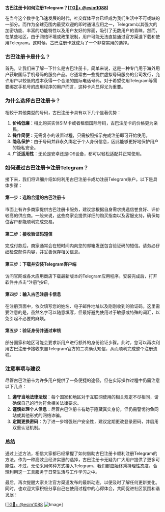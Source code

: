 **古巴注册卡如何注册Telegram？[[TG💪+ @esim1088](https://t.me/s/esim1088)]**

在当今这个数字化飞速发展的时代，社交媒体平台已经成为我们生活中不可或缺的一部分。而作为全球范围内最受欢迎的即时通讯应用之一，Telegram以其强大的加密功能、丰富的功能特性以及用户友好的界面，吸引了无数用户的青睐。然而，在某些地区，由于网络环境或政策限制，用户可能无法直接通过官方渠道下载和使用Telegram。这时候，古巴注册卡就成为了一个非常实用的选择。

### 古巴注册卡是什么？

首先，让我们来了解一下什么是古巴注册卡。简单来说，这是一种专门用于海外用户获取国际手机号码的服务产品。它通常由一些提供虚拟号码服务的公司发行，允许用户以较低的成本获得一个合法的国际电话号码。对于希望使用Telegram等需要绑定手机号的应用程序的用户而言，这种卡片显得尤为重要。

### 为什么选择古巴注册卡？

相较于其他类型的号码，古巴注册卡具有以下几个显著优势：
1. **价格低廉**：相比购买实体SIM卡或者租借国际号码，古巴注册卡的价格更为亲民。
2. **操作简便**：无需复杂的设置过程，只需按照指示完成注册即可开始使用。
3. **隐私保护**：由于号码并非永久绑定于个人身份信息，因此能够更好地保护用户的隐私安全。
4. **广泛适用性**：无论是安卓还是iOS设备，都可以轻松适配并正常使用。

### 如何通过古巴注册卡注册Telegram？

接下来，我们将详细介绍如何利用古巴注册卡成功注册Telegram账户。以下是具体步骤：

#### 第一步：选购合适的古巴注册卡
市面上有许多商家提供古巴注册卡服务，建议您根据自身需求挑选信誉良好、评价较高的供应商。一般来说，这些商家会提供详细的购买指南以及客服支持，确保每位客户都能顺利完成交易。

#### 第二步：接收验证码短信
完成付款后，商家通常会在短时间内向您的邮箱发送包含验证码的短信。请务必仔细检查邮件内容，并妥善保存相关信息。

#### 第三步：下载并安装Telegram客户端
访问官网或各大应用商店下载最新版本的Telegram应用程序。安装完成后，打开软件并点击“注册”按钮。

#### 第四步：输入古巴注册卡信息
在注册页面中，依次填写您的姓名、电子邮件地址以及刚刚收到的验证码。这里需要注意的是，虽然名字可以随意填写，但最好避免使用过于敏感或特殊的词汇，以免引起不必要的麻烦。

#### 第五步：验证身份并通过审核
部分国家和地区可能会要求新用户进行额外的身份验证步骤。此时，您可以再次利用古巴注册卡接收来自Telegram官方的二次确认短信，从而顺利完成整个注册流程。

### 注意事项与建议

尽管古巴注册卡为许多用户提供了一条便捷的途径，但在实际操作过程中仍需注意以下几点：
1. **遵守当地法律法规**：每个国家和地区对于互联网使用的相关规定不尽相同，请确保自己的行为符合相关法律要求。
2. **谨慎处理个人信息**：尽管古巴注册卡有助于隐藏真实身份，但仍需警惕钓鱼网站或其他形式的网络诈骗。
3. **定期更换密码**：为了进一步增强账户安全性，建议定期更改登录密码，并启用双重认证机制。

### 总结

通过上述方法，相信大家都已经掌握了如何借助古巴注册卡顺利注册Telegram的方法。作为一种高效且经济实惠的选择，古巴注册卡无疑为广大用户提供了更多可能性。不过，无论采用何种方式接入Telegram，我们都应始终秉持理性态度，合理利用这一工具服务于日常生活与工作学习之中。

最后，再次提醒大家关注官方渠道发布的最新动态，以便及时了解任何更新变化。同时，也欢迎大家积极分享自己在使用过程中的心得体会，共同促进社区氛围和谐发展！

[[TG💪+ @esim1088](https://t.me/s/esim1088) ![Image](https://i.postimg.cc/4NQfJmqS/Snipaste-2025-05-13-00-14-12.png)]